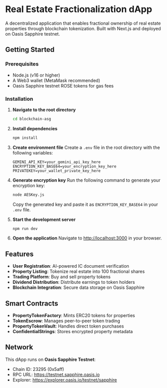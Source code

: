 # Real Estate Fractionalization dApp

A decentralized application that enables fractional ownership of real estate properties through blockchain tokenization. Built with Next.js and deployed on Oasis Sapphire testnet.

## Getting Started

### Prerequisites
- Node.js (v16 or higher)
- A Web3 wallet (MetaMask recommended)
- Oasis Sapphire testnet ROSE tokens for gas fees

### Installation

1. **Navigate to the root directory**
   ```bash
   cd blockchain-asg
   ```

2. **Install dependencies**
   ```bash
   npm install
   ```

3. **Create environment file**
   Create a `.env` file in the root directory with the following variables:
   ```env
   GEMINI_API_KEY=your_gemini_api_key_here
   ENCRYPTION_KEY_BASE64=your_encryption_key_here
   PRIVATEKEY=your_wallet_private_key_here
   ```

4. **Generate encryption key**
   Run the following command to generate your encryption key:
   ```bash
   node AESKey.js
   ```
   Copy the generated key and paste it as `ENCRYPTION_KEY_BASE64` in your `.env` file.

5. **Start the development server**
   ```bash
   npm run dev
   ```

6. **Open the application**
   Navigate to [http://localhost:3000](http://localhost:3000) in your browser.

## Features

- **User Registration**: AI-powered IC document verification
- **Property Listing**: Tokenize real estate into 100 fractional shares
- **Trading Platform**: Buy and sell property tokens
- **Dividend Distribution**: Distribute earnings to token holders
- **Blockchain Integration**: Secure data storage on Oasis Sapphire

## Smart Contracts

- **PropertyTokenFactory**: Mints ERC20 tokens for properties
- **TokenEscrow**: Manages peer-to-peer token trading
- **PropertyTokenVault**: Handles direct token purchases
- **ConfidentialStrings**: Stores encrypted property metadata

## Network

This dApp runs on **Oasis Sapphire Testnet**:
- Chain ID: 23295 (0x5aff)
- RPC URL: https://testnet.sapphire.oasis.io
- Explorer: https://explorer.oasis.io/testnet/sapphire
